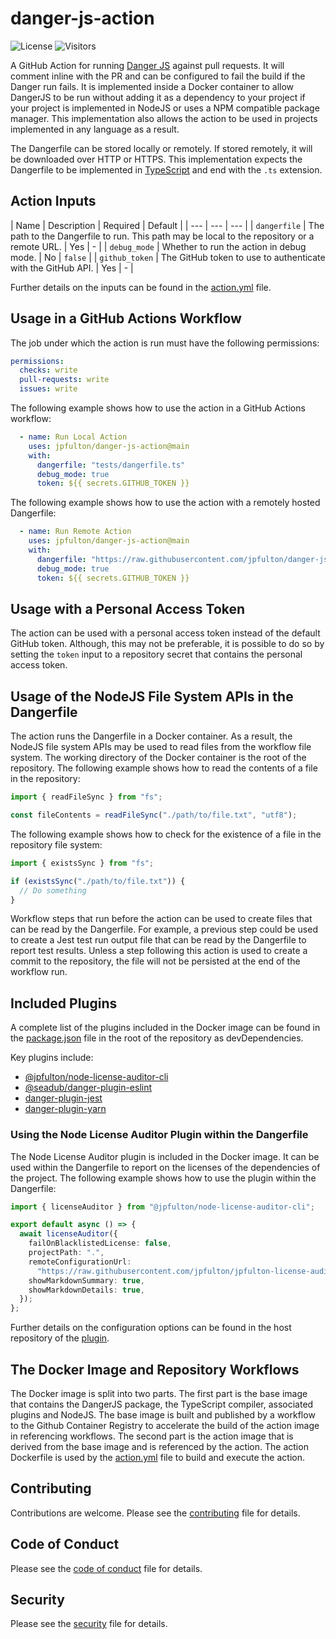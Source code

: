 # danger-js-action

![License](https://img.shields.io/badge/License-MIT-blue)
![Visitors](https://visitor-badge.laobi.icu/badge?page_id=jpfulton.danger-js-action)

A GitHub Action for running [Danger JS](https://danger.systems/js/) against pull requests.
It will comment inline with the PR and can be configured to fail the build if the Danger run fails.
It is implemented inside a Docker container to allow DangerJS to be run without adding it as
a dependency to your project if your project is implemented in NodeJS or uses a NPM compatible
package manager. This implementation also allows the action to be used in projects implemented
in any language as a result.

The Dangerfile can be stored locally or remotely. If stored remotely, it will be downloaded
over HTTP or HTTPS. This implementation expects the Dangerfile to be implemented in
[TypeScript](https://www.typescriptlang.org/) and end with the `.ts` extension.

## Action Inputs

| Name | Description | Required | Default |
| --- | --- | --- |
| `dangerfile` | The path to the Dangerfile to run. This path may be local to the repository or a remote URL. | Yes | - |
| `debug_mode` | Whether to run the action in debug mode. | No | `false` |
| `github_token` | The GitHub token to use to authenticate with the GitHub API. | Yes | - |

Further details on the inputs can be found in the [action.yml](action.yml) file.

## Usage in a GitHub Actions Workflow

The job under which the action is run must have the following permissions:

```yaml
permissions:
  checks: write
  pull-requests: write
  issues: write
```

The following example shows how to use the action in a GitHub Actions workflow:

```yaml
  - name: Run Local Action
    uses: jpfulton/danger-js-action@main
    with:
      dangerfile: "tests/dangerfile.ts"
      debug_mode: true
      token: ${{ secrets.GITHUB_TOKEN }}
```

The following example shows how to use the action with a remotely hosted Dangerfile:

```yaml
  - name: Run Remote Action
    uses: jpfulton/danger-js-action@main
    with:
      dangerfile: "https://raw.githubusercontent.com/jpfulton/danger-js-action/main/tests/dangerfile.ts"
      debug_mode: true
      token: ${{ secrets.GITHUB_TOKEN }}
```

## Usage with a Personal Access Token

The action can be used with a personal access token instead of the default GitHub token.
Although, this may not be preferable, it is possible to do so by setting the `token` input
to a repository secret that contains the personal access token.

## Usage of the NodeJS File System APIs in the Dangerfile

The action runs the Dangerfile in a Docker container. As a result, the NodeJS file system APIs
may be used to read files from the workflow file system. The working directory of the Docker
container is the root of the repository. The following example shows how to read the contents
of a file in the repository:

```typescript
import { readFileSync } from "fs";

const fileContents = readFileSync("./path/to/file.txt", "utf8");
```

The following example shows how to check for the existence of a file in the repository
file system:

```typescript
import { existsSync } from "fs";

if (existsSync("./path/to/file.txt")) {
  // Do something
}
```

Workflow steps that run before the action can be used to create files that can be read
by the Dangerfile. For example, a previous step could be used to create a Jest test run
output file that can be read by the Dangerfile to report test results. Unless a step following
this action is used to create a commit to the repository, the file will not be persisted
at the end of the workflow run.

## Included Plugins

A complete list of the plugins included in the Docker image can be found in the
[package.json](./package.json) file in the root of the repository as devDependencies.

Key plugins include:

- [@jpfulton/node-license-auditor-cli](https://www.npmjs.com/package/@jpfulton/node-license-auditor-cli)
- [@seadub/danger-plugin-eslint](https://www.npmjs.com/package/@seadub/danger-plugin-eslint)
- [danger-plugin-jest](https://www.npmjs.com/package/danger-plugin-jest)
- [danger-plugin-yarn](https://www.npmjs.com/package/danger-plugin-yarn)

### Using the Node License Auditor Plugin within the Dangerfile

The Node License Auditor plugin is included in the Docker image. It can be used within the
Dangerfile to report on the licenses of the dependencies of the project. The following
example shows how to use the plugin within the Dangerfile:

```typescript
import { licenseAuditor } from "@jpfulton/node-license-auditor-cli";

export default async () => {
  await licenseAuditor({
    failOnBlacklistedLicense: false,
    projectPath: ".",
    remoteConfigurationUrl:
      "https://raw.githubusercontent.com/jpfulton/jpfulton-license-audits/main/.license-checker.json",
    showMarkdownSummary: true,
    showMarkdownDetails: true,
  });
};
```

Further details on the configuration options can be found in the host repository of the
[plugin](https://github.com/jpfulton/node-license-auditor-cli).

## The Docker Image and Repository Workflows

The Docker image is split into two parts. The first part is the base image that contains
the DangerJS package, the TypeScript compiler, associated plugins and NodeJS. The base
image is built and published by a workflow to the Github Container Registry to accelerate
the build of the action image in referencing workflows. The second part is the action
image that is derived from the base image and is referenced by the action. The action
Dockerfile is used by the [action.yml](./action.yml) file to build and execute the action.

## Contributing

Contributions are welcome. Please see the [contributing](CONTRIBUTING.md) file for details.

## Code of Conduct

Please see the [code of conduct](CODE_OF_CONDUCT.md) file for details.

## Security

Please see the [security](SECURITY.md) file for details.
